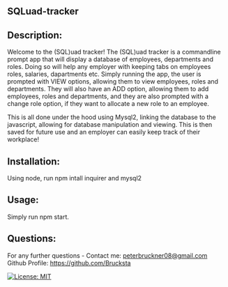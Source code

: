 ## SQLuad-tracker



## Description:
Welcome to the (SQL)uad tracker! The (SQL)uad tracker is a commandline prompt app that will display a database of employees, departments and roles. Doing so will help any employer with keeping tabs on employees roles, salaries, dapartments etc. Simply running the app, the user is prompted with VIEW options, allowing them to view employees, roles and departments. They will also have an ADD option, allowing them to add employees, roles and departments, and they are also prompted with a change role option, if they want to allocate a new role to an employee. 

This is all done under the hood using Mysql2, linking the database to the javascript, allowing for database manipulation and viewing. This is then saved for future use and an employer can easily keep track of their workplace!

## Installation:
Using node, run npm intall inquirer and mysql2  

## Usage:
Simply run npm start.

## Questions:

For any further questions -
Contact me: peterbruckner08@gmail.com
Github Profile: https://github.com/Brucksta

[![License: MIT](https://img.shields.io/badge/License-MIT-yellow.svg)](https://opensource.org/licenses/MIT)
